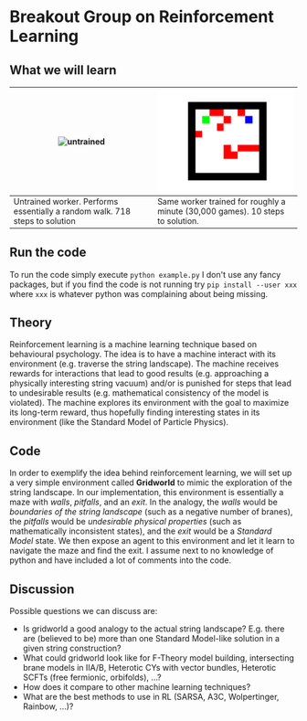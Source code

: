 # Breakout Group on Reinforcement Learning

## What we will learn
|<img src="https://github.com/jimhalverson/string_data17/blob/master/reinforcement/Gridworld_exploration_untrained_worker.gif" width="400" alt="untrained" />|<img src="https://github.com/jimhalverson/string_data17/blob/master/reinforcement/Gridworld_exploration_trained_worker.gif" width="400" alt="trained" />|
|---|---|
|Untrained worker. Performs essentially a random walk. 718 steps to solution|Same worker trained for roughly a minute (30,000 games). 10 steps to solution.

## Run the code
To run the code simply execute `python example.py`
I don't use any fancy packages, but if you find the code is not running try `pip install --user xxx` where `xxx` is whatever python was complaining about being missing.

## Theory
Reinforcement learning is a machine learning technique based on behavioural psychology. The idea is to have a machine interact with its environment (e.g. traverse the string landscape). The machine receives rewards for interactions that lead to good results (e.g. approaching a physically interesting string vacuum) and/or is punished for steps that lead to undesirable results (e.g. mathematical consistency of the model is violated). The machine explores its environment with the goal to maximize its long-term reward, thus hopefully finding interesting states in its environment (like the Standard Model of Particle Physics).

## Code
In order to exemplify the idea behind reinforcement learning, we will set up a very simple environment called **Gridworld** to mimic the exploration of the string landscape. In our implementation, this environment is essentially a maze with *walls*, *pitfalls*, and an *exit*. In the analogy, the *walls* would be *boundaries of the string landscape* (such as a negative number of branes), the *pitfalls* would be *undesirable physical properties* (such as mathematically inconsistent states), and the *exit* would be a *Standard Model* state. We then expose an agent to this environment and let it learn to navigate the maze and find the exit. I assume next to no knowledge of python and have included a lot of comments into the code.

## Discussion
Possible questions we can discuss are:
 - Is gridworld a good analogy to the actual string landscape? E.g. there are (believed to be) more than one Standard Model-like solution in a given string construction?
 - What could gridworld look like for F-Theory model building, intersecting brane models in IIA/B, Heterotic CYs with vector bundles, Heterotic SCFTs (free fermionic, orbifolds), ...?
 - How does it compare to other machine learning techniques?
 - What are the best methods to use in RL (SARSA, A3C, Wolpertinger, Rainbow, ...)?
